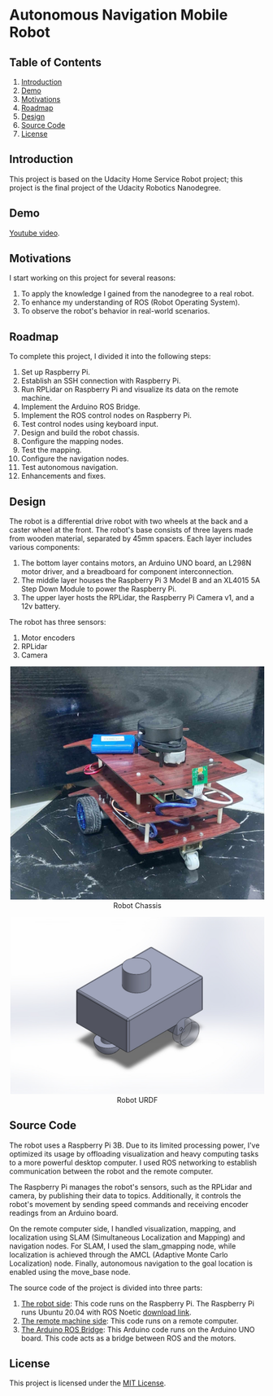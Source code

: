 # Autonomous Navigation Mobile Robot

## Table of Contents

1. [Introduction](#introduction)
2. [Demo](#demo)
3. [Motivations](#motivations)
4. [Roadmap](#roadmap)
5. [Design](#design)
6. [Source Code](#source-code)
7. [License](#license)

## Introduction
This project is based on the Udacity Home Service Robot project; this project is the final project of the Udacity Robotics Nanodegree.

## Demo
[Youtube video](https://youtu.be/6-blbdkCTCw?si=ebP5qN-LpaIK6vIa).

## Motivations
I start working on this project for several reasons:
1. To apply the knowledge I gained from the nanodegree to a real robot.
2. To enhance my understanding of ROS (Robot Operating System).
3. To observe the robot's behavior in real-world scenarios.

## Roadmap
To complete this project, I divided it into the following steps:
1. Set up Raspberry Pi.
2. Establish an SSH connection with Raspberry Pi.
3. Run RPLidar on Raspberry Pi and visualize its data on the remote machine.
4. Implement the Arduino ROS Bridge.
5. Implement the ROS control nodes on Raspberry Pi.
6. Test control nodes using keyboard input.
7. Design and build the robot chassis.
8. Configure the mapping nodes.
9. Test the mapping.
10. Configure the navigation nodes.
11. Test autonomous navigation.
12. Enhancements and fixes.

## Design
The robot is a differential drive robot with two wheels at the back and a caster wheel at the front.
The robot's base consists of three layers made from wooden material, separated by 45mm spacers. Each layer includes various components:
1. The bottom layer contains motors, an Arduino UNO board, an L298N motor driver, and a breadboard for component interconnection.
2. The middle layer houses the Raspberry Pi 3 Model B and an XL4015 5A Step Down Module to power the Raspberry Pi.
3. The upper layer hosts the RPLidar, the Raspberry Pi Camera v1, and a 12v battery.

The robot has three sensors:
1. Motor encoders
2. RPLidar
3. Camera

<p align="center" width="100%">
    <img src="images/robot.jpg" alt="Robot" width="500">
    <br>Robot Chassis
</p>

<p align="center" width="100%">
    <img src="images/urdf.JPG" alt="Robot" width="500">
    <br>Robot URDF
</p>

## Source Code

The robot uses a Raspberry Pi 3B. Due to its limited processing power, I've optimized its usage by offloading visualization and heavy computing tasks to a more powerful desktop computer. I used ROS networking to establish communication between the robot and the remote computer.

The Raspberry Pi manages the robot's sensors, such as the RPLidar and camera, by publishing their data to topics. Additionally, it controls the robot's movement by sending speed commands and receiving encoder readings from an Arduino board.

On the remote computer side, I handled visualization, mapping, and localization using SLAM (Simultaneous Localization and Mapping) and navigation nodes. For SLAM, I used the slam_gmapping node, while localization is achieved through the AMCL (Adaptive Monte Carlo Localization) node. Finally, autonomous navigation to the goal location is enabled using the move_base node.


The source code of the project is divided into three parts:
1. [The robot side](/Robot-Local): This code runs on the Raspberry Pi. The Raspberry Pi runs Ubuntu 20.04 with ROS Noetic [download link](https://learn.ubiquityrobotics.com/noetic_pi_image_downloads).
2. [The remote machine side](/Remote-Machine): This code runs on a remote computer.
3. [The Arduino ROS Bridge](https://github.com/EngAhmed53/ROS-Arduino-Bridge): This Arduino code runs on the Arduino UNO board. This code acts as a bridge between ROS and the motors.

## License
This project is licensed under the [MIT License](LICENSE).
